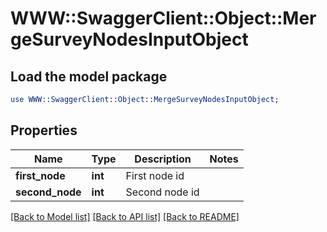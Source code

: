 # WWW::SwaggerClient::Object::MergeSurveyNodesInputObject

## Load the model package
```perl
use WWW::SwaggerClient::Object::MergeSurveyNodesInputObject;
```

## Properties
Name | Type | Description | Notes
------------ | ------------- | ------------- | -------------
**first_node** | **int** | First node id | 
**second_node** | **int** | Second node id | 

[[Back to Model list]](../README.md#documentation-for-models) [[Back to API list]](../README.md#documentation-for-api-endpoints) [[Back to README]](../README.md)


